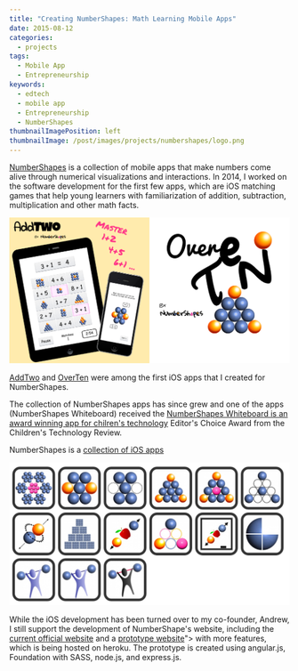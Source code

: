 ```yaml
---
title: "Creating NumberShapes: Math Learning Mobile Apps"
date: 2015-08-12
categories:
  - projects
tags:
  - Mobile App
  - Entrepreneurship
keywords:
  - edtech
  - mobile app
  - Entrepreneurship
  - NumberShapes
thumbnailImagePosition: left
thumbnailImage: /post/images/projects/numbershapes/logo.png
---
```


[NumberShapes](http://number-shapes.com) is a collection of mobile apps that make numbers come alive through numerical visualizations and interactions. In 2014, I worked on the software development for the first few apps, which are iOS matching games that help young learners with familiarization of addition, subtraction, multiplication and other math facts.

<!--more-->

![NumberShapes](/post/images/projects/numbershapes/promo.png)

[AddTwo](http://www.148apps.com/app/913355047/) and [OverTen](http://www.148apps.com/app/913457693/) were among the first iOS apps that I created for NumberShapes.

The collection of NumberShapes apps has since grew and one of the apps (NumberShapes Whiteboard) received the [NumberShapes Whiteboard is an award winning app for chilren's technology](https://www.youtube.com/watch?v=s8buAFObSpI) Editor's Choice Award from the Children's Technology Review</a>.

NumberShapes is a [collection of iOS apps](https://itunes.apple.com/us/developer/numbershapes-llc/id909512758)

![NumberShapes App Collection](/post/images/projects/numbershapes/app-collection.png)

While the iOS development has been turned over to my co-founder, Andrew, I still support the development of NumberShape's website, including the [current official website](http://number-shapes.com) and a [prototype website](http://number-shapes.herokuapp.com/#/)"> with more features, which is being hosted on heroku. The prototype is created using angular.js, Foundation with SASS, node.js, and express.js.

